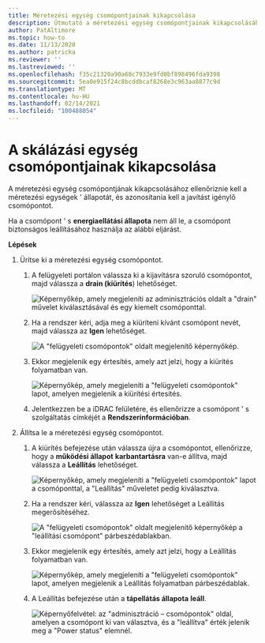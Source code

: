 ```yaml
---
title: Méretezési egység csomópontjainak kikapcsolása
description: Útmutató a méretezési egység csomópontjainak kikapcsolásához
author: PatAltimore
ms.topic: how-to
ms.date: 11/13/2020
ms.author: patricka
ms.reviewer: ''
ms.lastreviewed: ''
ms.openlocfilehash: f35c21320a90a68c7933e9fd0bf898496fda9398
ms.sourcegitcommit: 5ea0e915f24c8bcddbcaf8268e3c963aa8877c9d
ms.translationtype: MT
ms.contentlocale: hu-HU
ms.lasthandoff: 02/14/2021
ms.locfileid: "100488054"
---
```

# <a name="powering-off-scale-unit-nodes"></a>A skálázási egység csomópontjainak kikapcsolása

A méretezési egység csomópontjának kikapcsolásához ellenőriznie kell a méretezési egységek \' állapotát, és azonosítania kell a javítást igénylő csomópontot.

Ha a csomópont \' s **energiaellátási állapota** nem áll le, a csomópont biztonságos leállításához használja az alábbi eljárást.

**Lépések**

1.  Ürítse ki a méretezési egység csomópontot.

    1.  A felügyeleti portálon válassza ki a kijavításra szoruló csomópontot, majd válassza a **drain (kiürítés**) lehetőséget.

        ![Képernyőkép, amely megjeleníti az adminisztrációs oldalt a "drain" művelet kiválasztásával és egy kiemelt csomóponttal.](media/image-23.png)
        
    1.  Ha a rendszer kéri, adja meg a kiüríteni kívánt csomópont nevét, majd válassza az **Igen** lehetőséget.

        ![A "felügyeleti csomópontok" oldalt megjelenítő képernyőkép.](media/image-24.png)
    
    1.  Ekkor megjelenik egy értesítés, amely azt jelzi, hogy a kiürítés folyamatban van.
    
        ![Képernyőkép, amely megjeleníti a "felügyeleti csomópontok" lapot, amelyen megjelenik a kiürítési értesítés.](media/image-25.png)
        
    1.  Jelentkezzen be a iDRAC felületére, és ellenőrizze a csomópont \' s szolgáltatás címkéjét a **Rendszerinformációban**.
    

2.  Állítsa le a méretezési egység csomópontot.

    1.  A kiürítés befejezése után válassza újra a csomópontot, ellenőrizze, hogy a **működési állapot** **karbantartásra** van-e állítva, majd válassza a **Leállítás** lehetőséget.

        ![Képernyőkép, amely megjeleníti a "felügyeleti csomópontok" lapot a csomóponttal, a "Leállítás" műveletet pedig kiválasztva.](media/image-26.png)
        
    1.  Ha a rendszer kéri, válassza az **Igen** lehetőséget a Leállítás megerősítéséhez.
    
        ![A "felügyeleti csomópontok" oldalt megjelenítő képernyőkép a "leállítási csomópont" párbeszédablakban.](media/image-27.png)
        
    1.  Ekkor megjelenik egy értesítés, amely azt jelzi, hogy a Leállítás folyamatban van.

        ![Képernyőkép, amely megjeleníti a "felügyeleti csomópontok" lapot, amelyen megjelenik a Leállítás folyamatban párbeszédablak.](media/image-28.png)
    
    1.  A Leállítás befejezése után a **tápellátás állapota** **leáll**.
    
        ![Képernyőfelvétel: az "adminisztráció – csomópontok" oldal, amelyen a csomópont ki van választva, és a "leállítva" érték jelenik meg a "Power status" elemnél.](media/image-29.png)
        